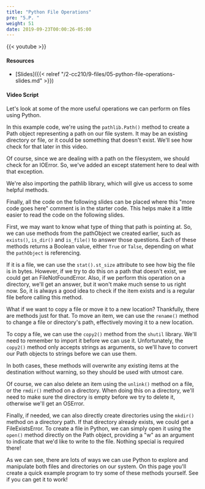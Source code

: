 ```yaml
---
title: "Python File Operations"
pre: "5.P. "
weight: 51
date: 2019-09-23T00:00:26-05:00
---
```


{{< youtube  >}}

#### Resources

* [Slides]({{< relref "/2-cc210/9-files/05-python-file-operations-slides.md" >}})

#### Video Script

Let's look at some of the more useful operations we can perform on files using Python.

In this example code, we're using the `pathlib.Path()` method to create a Path object representing a path on our file system. It may be an existing directory or file, or it could be something that doesn't exist. We'll see how check for that later in this video.

Of course, since we are dealing with a path on the filesystem, we should check for an IOError. So, we've added an except statement here to deal with that exception.

We're also importing the pathlib library, which will give us access to some helpful methods.

Finally, all the code on the following slides can be placed where this "more code goes here" comment is in the starter code. This helps make it a little easier to read the code on the following slides.

First, we may want to know what type of thing that path is pointing at. So, we can use methods from the pathObject we created earlier, such as `exists()`, `is_dir()` and `is_file()` to answer those questions. Each of these methods returns a Boolean value, either `True` or `Talse`, depending on what the `pathObject` is referencing.

If it is a file, we can use the `stat().st_size` attribute to see how big the file is in bytes. However, if we try to do this on a path that doesn't exist, we could get an FileNotFoundError. Also, if we perform this operation on a directory, we'll get an answer, but it won't make much sense to us right now. So, it is always a good idea to check if the item exists and is a regular file before calling this method.

What if we want to copy a file or move it to a new location? Thankfully, there are methods just for that. To move an item, we can use the `rename()` method to change a file or directory's path, effectively moving it to a new location.

To copy a file, we can use the `copy2()` method from the `shutil` library. We'll need to remember to import it before we can use it. Unfortunately, the `copy2()` method only accepts strings as arguments, so we'll have to convert our Path objects to strings before we can use them.

In both cases, these methods will overwrite any existing items at the destination without warning, so they should be used with utmost care.

Of course, we can also delete an item using the `unlink()` method on a file, or the `rmdir()` method on a directory. When doing this on a directory, we'll need to make sure the directory is empty before we try to delete it, otherwise we'll get an OSError.

Finally, if needed, we can also directly create directories using the `mkdir()` method on a directory path. If that directory already exists, we could get a FileExistsError. To create a file in Python, we can simply open it using the `open()` method directly on the Path object, providing a "w" as an argument to indicate that we'd like to write to the file. Nothing special is required there!

As we can see, there are lots of ways we can use Python to explore and manipulate both files and directories on our system. On this page you'll create a quick example program to try some of these methods yourself. See if you can get it to work!
